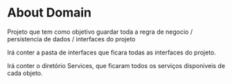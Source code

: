 # About Domain

Projeto que tem como objetivo guardar toda a regra de negocio / persistencia de dados / interfaces do projeto

Irá conter a pasta de interfaces que ficara todas as interfaces do projeto.

Irá conter o diretório Services, que ficaram todos os serviços disponiveis de cada objeto.